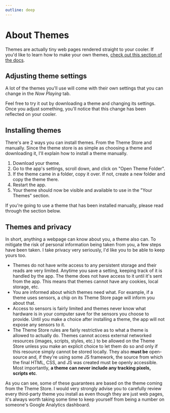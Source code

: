 ```yaml
---
outline: deep
---
```


# About Themes

Themes are actually tiny web pages rendered straight to your cooler. If you'd like to learn how to make your own themes, [check out this section of the docs](/docs/themes/what-are-themes.md).

## Adjusting theme settings

A lot of the themes you'll use will come with their own settings that you can change in the _Now Playing_ tab.

Feel free to try it out by downloading a theme and changing its settings. Once you adjust something, you'll notice that this change has been reflected on your cooler.

## Installing themes

There's are 2 ways you can install themes. From the Theme Store and manually. Since the theme store is as simple as choosing a theme and downloading it, I'll explain how to install a theme manually.

1. Download your theme.
2. Go to the app's settings, scroll down, and click on "Open Theme Folder".
3. If the theme came in a folder, copy it over. If not, create a new folder and copy the theme there.
4. Restart the app.
5. Your theme should now be visible and available to use in the "Your Themes" section.

If you're going to use a theme that has been installed manually, please read through the section below.

## Themes and privacy

In short, anything a webpage can know about you, a theme also can. To mitigate the risk of personal information being taken from you, a few steps have been taken. I take privacy very seriously, I'd like you to be able to keep yours too.

- Themes do not have write access to any persistent storage and their reads are very limited. Anytime you save a setting, keeping track of it is handled by the app. The theme does not have access to it until it's sent from the app. This means that themes cannot have any cookies, local storage, etc.
- You are informed about which themes need what. For example, if a theme uses sensors, a chip on its Theme Store page will inform you about that.
- Access to sensors is fairly limited and themes never know what hardware is in your computer save for the sensors you choose to provide. Until you make a choice after installing a theme, the app will not expose any sensors to it.
- The Theme Store rules are fairly restrictive as to what a theme is allowed to actually do. Themes cannot access external networked resources (images, scripts, styles, etc.) to be allowed on the Theme Store unless you make an explicit choice to let them do so and only if this resource simply cannot be stored locally. They also **must be** open-source and, if they're using some JS framework, the source from which the final HTML, CSS, and JS was created must be openly accessible. Most importantly, **a theme can never include any tracking pixels, scripts etc**.

As you can see, some of these guarantees are based on the theme coming from the Theme Store. I would very strongly advise you to carefully review every third-party theme you install as even though they are just web pages, it's always worth taking some time to keep yourself from being a number on someone's Google Analytics dashboard.
